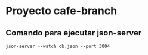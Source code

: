 # Proyecto cafe-branch


## Comando para ejecutar json-server

`json-server --watch db.json --port 3004`
